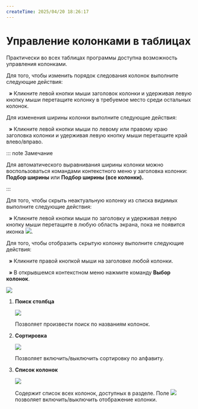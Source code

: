 ```yaml
---
createTime: 2025/04/20 18:26:17
---
```

# Управление колонками в таблицах

Практически во всех таблицах программы доступна возможность управления колонками.

Для того, чтобы изменить порядок следования колонок выполните следующие действия:

` `**»**  Кликните левой кнопки мыши заголовок колонки и удерживая левую кнопку мыши перетащите колонку в требуемое место среди остальных колонок.

Для изменения ширины колонки выполните следующие действия:

` `**»**  Кликните левой кнопки мыши по левому или правому краю заголовка колонки и  удерживая левую кнопку мыши перетащите край влево/вправо. 

::: note Замечание

Для автоматического выравнивания ширины колонки можно воспользоваться командами контекстного меню у заголовка колонки: **Подбор ширины** или **Подбор ширины (все колонки).**

:::

Для того, чтобы скрыть неактуальную колонку из списка видимых выполните следующие действия:

` `**»** Кликните левой кнопки мыши по заголовку и удерживая левую кнопку мыши перетащите в любую область экрана, пока не появится иконка ![](../../assets/specification/Aspose.Words.83ab1c44-6b28-430a-a5f2-4d9e6ba1abd4.057.png).

Для того, чтобы отобразить скрытую колонку выполните следующие действия: 

` `**»** Кликните правой кнопкой мыши на заголовке любой колонки. 

` `**»** В открывшемся контекстном меню нажмите команду **Выбор колонок**.

![](../../assets/specification/Aspose.Words.83ab1c44-6b28-430a-a5f2-4d9e6ba1abd4.058.png)

1. **Поиск столбца**

    ![](../../assets/specification/Aspose.Words.83ab1c44-6b28-430a-a5f2-4d9e6ba1abd4.059.png)

    Позволяет произвести поиск по названиям колонок.

2. **Сортировка**

    ![](../../assets/specification/Aspose.Words.83ab1c44-6b28-430a-a5f2-4d9e6ba1abd4.060.png)

    Позволяет включить/выключить сортировку по алфавиту.

3. **Список колонок**

    ![](../../assets/specification/Aspose.Words.83ab1c44-6b28-430a-a5f2-4d9e6ba1abd4.061.png)

    Содержит список всех колонок, доступных в разделе. Поле ![](../../assets/specification/Aspose.Words.83ab1c44-6b28-430a-a5f2-4d9e6ba1abd4.062.png) позволяет включить/выключить отображение колонки.